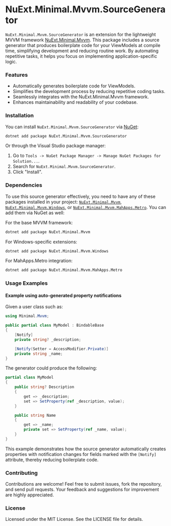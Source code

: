 # NuExt.Minimal.Mvvm.SourceGenerator

`NuExt.Minimal.Mvvm.SourceGenerator` is an extension for the lightweight MVVM framework [NuExt.Minimal.Mvvm](https://github.com/IvanGit/NuExt.Minimal.Mvvm). This package includes a source generator that produces boilerplate code for your ViewModels at compile time, simplifying development and reducing routine work. By automating repetitive tasks, it helps you focus on implementing application-specific logic.

### Features

- Automatically generates boilerplate code for ViewModels.
- Simplifies the development process by reducing repetitive coding tasks.
- Seamlessly integrates with the NuExt.Minimal.Mvvm framework.
- Enhances maintainability and readability of your codebase.

### Installation

You can install `NuExt.Minimal.Mvvm.SourceGenerator` via [NuGet](https://www.nuget.org/):

```sh
dotnet add package NuExt.Minimal.Mvvm.SourceGenerator
```

Or through the Visual Studio package manager:

1. Go to `Tools -> NuGet Package Manager -> Manage NuGet Packages for Solution...`.
2. Search for `NuExt.Minimal.Mvvm.SourceGenerator`.
3. Click "Install".

### Dependencies

To use this source generator effectively, you need to have any of these packages installed in your project: [`NuExt.Minimal.Mvvm`](https://www.nuget.org/packages/NuExt.Minimal.Mvvm), [`NuExt.Minimal.Mvvm.Windows`](https://www.nuget.org/packages/NuExt.Minimal.Mvvm.Windows), or [`NuExt.Minimal.Mvvm.MahApps.Metro`](https://www.nuget.org/packages/NuExt.Minimal.Mvvm.MahApps.Metro). You can add them via NuGet as well:

For the base MVVM framework:
```sh
dotnet add package NuExt.Minimal.Mvvm
```

For Windows-specific extensions:
```sh
dotnet add package NuExt.Minimal.Mvvm.Windows
```

For MahApps.Metro integration:
```sh
dotnet add package NuExt.Minimal.Mvvm.MahApps.Metro
```

### Usage Examples

#### Example using auto-generated property notifications

Given a user class such as:

```csharp
using Minimal.Mvvm;

public partial class MyModel : BindableBase
{
    [Notify]
    private string? _description;

    [Notify(Setter = AccessModifier.Private)]
    private string _name;
}
```

The generator could produce the following:

```csharp
partial class MyModel
{
    public string? Description
    {
        get => _description;
        set => SetProperty(ref _description, value);
    }

    public string Name
    {
        get => _name;
        private set => SetProperty(ref _name, value);
    }
}
```

This example demonstrates how the source generator automatically creates properties with notification changes for fields marked with the `[Notify]` attribute, thereby reducing boilerplate code.

### Contributing

Contributions are welcome! Feel free to submit issues, fork the repository, and send pull requests. Your feedback and suggestions for improvement are highly appreciated.

### License

Licensed under the MIT License. See the LICENSE file for details.